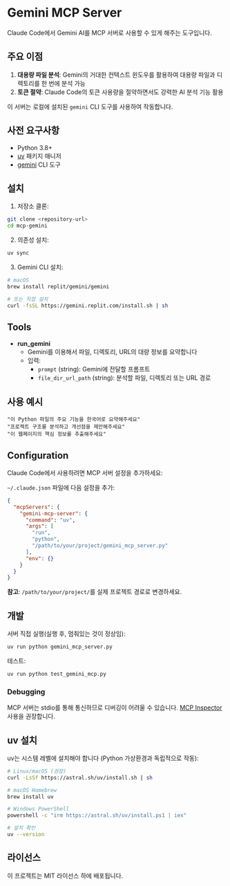 # Gemini MCP Server

Claude Code에서 Gemini AI를 MCP 서버로 사용할 수 있게 해주는 도구입니다.

## 주요 이점

1. **대용량 파일 분석**: Gemini의 거대한 컨텍스트 윈도우를 활용하여 대용량 파일과 디렉토리를 한 번에 분석 가능
2. **토큰 절약**: Claude Code의 토큰 사용량을 절약하면서도 강력한 AI 분석 기능 활용

이 서버는 로컬에 설치된 `gemini` CLI 도구를 사용하여 작동합니다.

## 사전 요구사항

- Python 3.8+
- [uv](https://github.com/astral-sh/uv) 패키지 매니저
- [gemini](https://github.com/replit/gemini) CLI 도구

## 설치

1. 저장소 클론:
```bash
git clone <repository-url>
cd mcp-gemini
```

2. 의존성 설치:
```bash
uv sync
```

3. Gemini CLI 설치:
```bash
# macOS
brew install replit/gemini/gemini

# 또는 직접 설치
curl -fsSL https://gemini.replit.com/install.sh | sh
```

## Tools

- **run_gemini**
  - Gemini를 이용해서 파일, 디렉토리, URL의 대량 정보를 요약합니다
  - 입력:
    - `prompt` (string): Gemini에 전달할 프롬프트
    - `file_dir_url_path` (string): 분석할 파일, 디렉토리 또는 URL 경로

## 사용 예시

```
"이 Python 파일의 주요 기능을 한국어로 요약해주세요"
"프로젝트 구조를 분석하고 개선점을 제안해주세요"
"이 웹페이지의 핵심 정보를 추출해주세요"
```

## Configuration 

Claude Code에서 사용하려면 MCP 서버 설정을 추가하세요:

`~/.claude.json` 파일에 다음 설정을 추가:

```json
{
  "mcpServers": {
    "gemini-mcp-server": {
      "command": "uv",
      "args": [
        "run",
        "python",
        "/path/to/your/project/gemini_mcp_server.py"
      ],
      "env": {}
    }
  }
}
```

**참고**: `/path/to/your/project/`를 실제 프로젝트 경로로 변경하세요.

## 개발

서버 직접 실행(실행 후, 멈춰있는 것이 정상임):
```bash
uv run python gemini_mcp_server.py
```

테스트:
```bash
uv run python test_gemini_mcp.py
```

### Debugging

MCP 서버는 stdio를 통해 통신하므로 디버깅이 어려울 수 있습니다. [MCP Inspector](https://github.com/modelcontextprotocol/inspector) 사용을 권장합니다.

## uv 설치

uv는 시스템 레벨에 설치해야 합니다 (Python 가상환경과 독립적으로 작동):

```bash
# Linux/macOS (권장)
curl -LsSf https://astral.sh/uv/install.sh | sh

# macOS Homebrew
brew install uv

# Windows PowerShell
powershell -c "irm https://astral.sh/uv/install.ps1 | iex"

# 설치 확인
uv --version
```


## 라이선스

이 프로젝트는 MIT 라이선스 하에 배포됩니다.